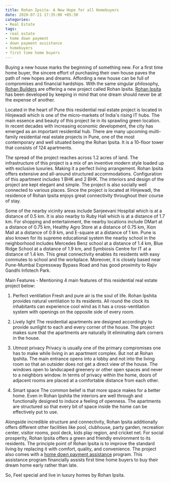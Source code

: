 ```yaml
---
title: Rohan Ipsita- A New Hope for all Homebuyers
date: 2020-07-21 17:35:00 +05:30
categories:
- Real Estate
tags:
- real estate
- home down payment
- down payment assistance
- homebuyers
- first time home buyers
---
```


Buying a new house marks the beginning of something new. For a first time home buyer, the sincere effort of purchasing their own house paves the path of new hopes and dreams. Affording a new house can be full of compromises and financial hardships. With the same singular philosophy, [Rohan Builders](https://homecapital.in/offering/developer/rohan-builders) are offering a new project called Rohan Ipsita. [Rohan Ipsita](https://homecapital.in/property/42/Rohan-Ipsita-1-BHK) has been developed by keeping in mind that one dream should never be at the expense of another.

Located in the heart of Pune this residential real estate project is located in Hinjewadi which is one of the micro-markets of India's rising IT hubs.  The main essence and beauty of this project lie in its sprawling green location. In recent decades with increasing economic development, the city has emerged as an important residential hub. There are many upcoming multi-family residential real estate projects in Pune, one of the most contemporary and well situated being the Rohan Ipsita. It is a 10-floor tower that consists of 124 apartments.

The spread of the project reaches across 1.2 acres of land. The infrastructure of this project is a mix of an inventive modern style loaded up with exclusive luxuries. Making it a perfect living arrangement. Rohan Ipsita offers extensive and all-around structured accommodations. Configuration of this apartment includes 1 BHK and 2 BHK. The interiors and design of the project are kept elegant and simple. The project is also socially well connected to various places. Since the project is located at Hinjewadi, the residence of Rohan Ipsita enjoys great connectivity throughout their course of stay. 

Some of the nearby vicinity areas include Sanjeevani Hospital which is at a distance of 0.5 km. It is also nearby to Ruby Hall which is at a distance of 1.7 km. For shopping and entertainment, the nearby locations include DMart at a distance of 0.75 km, Healthy Agro Store at a distance of 0.75 km, Xion Mall at a distance of 0.9 km, and E-square at a distance of 1 km. Pune is also known for its supreme educational system the nearby school in the neighborhood includes Mercedes Benz school at a distance of 1.4 km, Blue Ridge School at a distance of 1.9 km, and Symbiosis Centre for IT at a distance of 1.4 km. This great connectivity enables its residents with easy commutes to school and the workplace. Moreover, it is closely based near Pune-Mumbai Expressway Bypass Road and has good proximity to Rajiv Gandhi Infotech Park. 

Main Features - Mentioning 4 main features of this residential real estate project below:

1. Perfect ventilation
Fresh and pure air is the soul of life. Rohan Ipshita provides natural ventilation to its residents. All round the clock its inhabitants can experience cool wind as it has a cross-ventilation system with openings on the opposite side of every room.

2. Lively light
The residential apartments are designed accordingly to provide sunlight to each and every corner of the house. The project makes sure that the apartments are naturally lit eliminating dark corners in the house.

3. Utmost privacy
Privacy is usually one of the primary compromises one has to make while living in an apartment complex. But not at Rohan Ipshita. The main entrance opens into a lobby and not into the living room so that an outsider does not get a direct view of the house. The windows open to landscaped greenery or other open spaces and never to a neighbors window. In terms of privacy within the home, doors of adjacent rooms are placed at a comfortable distance from each other. 

4. Smart space
The common belief is that more space makes for a better home. Even in Rohan Ipshita the interiors are well through and functionally designed to induce a feeling of openness. The apartments are structured so that every bit of space inside the home can be effectively put to use.



Alongside incredible structure and connectivity, Rohan Ipsita additionally offers different other facilities like pool, clubhouse, party garden, recreation center, visitor rooms, pool deck, kids play region, and cricket net. For social prosperity, Rohan Ipsita offers a green and friendly environment to its residents. The principle point of Rohan Ipsita is to improve the standard living by replacing it with comfort, quality, and convenience. The project also comes with a [home down payment assistance](https://blog.homecapital.in/top-5-home-down-payment-myths-debunked/) program. This assistance program financially assists first time home buyers to buy their dream home early rather than late.

So, Feel special and live in luxury homes by Rohan Ipsita.

